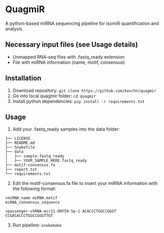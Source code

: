 # QuagmiR
A python-based miRNA sequencing pipeline for isomiR quantification and analysis

## Necessary input files (see Usage details)
- Unmapped RNA-seq files  with .fastq_ready extension
- File with miRNA information (name, motif, consensus)

## Installation
1. Download repository: `git clone https://github.com/kevchn/quagmir`
2. Go into local quagmir folder: `cd quagmir`
3. Install python dependencies: `pip install -r requirements.txt`

## Usage
1. Add your .fastq_ready samples into the data folder:
```
├── LICENSE
├── README.md
├── Snakefile
├── data
│   ├── sample.fastq_ready
│   ├── YOUR_SAMPLE_HERE.fastq_ready
├── motif-consensus.fa
├── report.txt
└── requirements.txt
```
2. Edit the motif-consensus.fa file to insert your miRNA information with the following format:
```
>miRNA_name miRNA_motif
miRNA_consensus_sequence

>passenger-shRNA-mir21-ORF59-5p-1 ACACCCTGGCCGGGT
CCGACACCCTGGCCGGGTTGT
```
3. Run pipeline: `snakemake`
